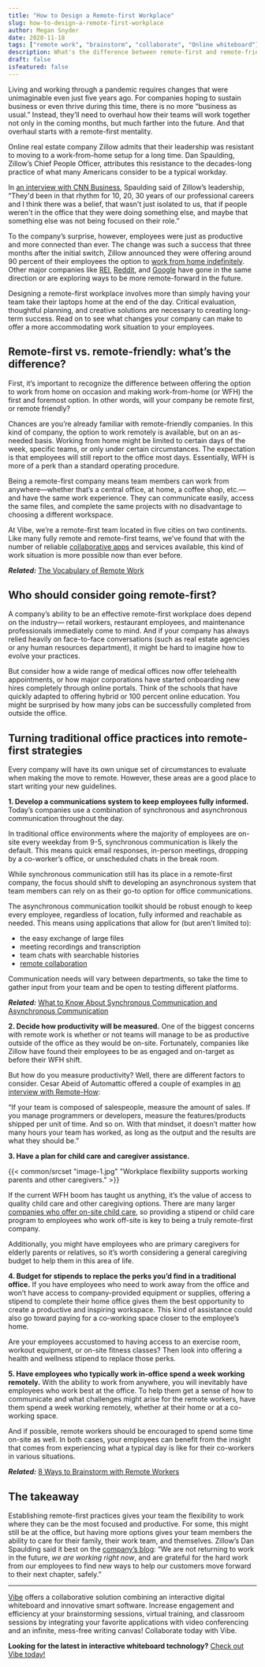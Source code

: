 ```yaml
---
title: "How to Design a Remote-first Workplace"
slug: how-to-design-a-remote-first-workplace
author: Megan Snyder
date: 2020-11-18
tags: ["remote work", "brainstorm", "collaborate", "Online whiteboard"]
description: What's the difference between remote-first and remote-friendly? Learn that and more helpful tips to design your ideal remote work plan.
draft: false
isfeatured: false
---
```




Living and working through a pandemic requires changes that were unimaginable even just five years ago. For companies hoping to sustain business or even thrive during this time, there is no more “business as usual.” Instead, they’ll need to overhaul how their teams will work together not only in the coming months, but much farther into the future. And that overhaul starts with a remote-first mentality.

Online real estate company Zillow admits that their leadership was resistant to moving to a work-from-home setup for a long time. Dan Spaulding, Zillow’s Chief People Officer, attributes this resistance to the decades-long practice of what many Americans consider to be a typical workday.

In [an interview with CNN Business](https://www.cnn.com/2020/08/13/success/zillow-work-from-home/index.html), Spaulding said of Zillow’s leadership, “They'd been in that rhythm for 10, 20, 30 years of our professional careers and I think there was a belief, that wasn't just isolated to us, that if people weren't in the office that they were doing something else, and maybe that something else was not being focused on their role.”

To the company’s surprise, however, employees were just as productive and more connected than ever. The change was such a success that three months after the initial switch, Zillow announced they were offering around 90 percent of their employees the option to [work from home indefinitely](https://www.geekwire.com/2020/zillow-allow-90-employees-work-home-indefinitely-pandemic-debunks-old-ways/). Other major companies like [REI](https://www.rei.com/blog/rei-news/evolving-the-future-of-headquarters-work), [Reddit](https://techcrunch.com/2020/10/27/reddit-will-allow-employees-to-work-from-anywhere-going-forward/), and [Google](https://www.npr.org/sections/coronavirus-live-updates/2020/07/27/895734132/google-employees-can-work-from-home-until-july-2021) have gone in the same direction or are exploring ways to be more remote-forward in the future.

Designing a remote-first workplace involves more than simply having your team take their laptops home at the end of the day. Critical evaluation, thoughtful planning, and creative solutions are necessary to creating long-term success. Read on to see what changes your company can make to offer a more accommodating work situation to your employees.


## Remote-first vs. remote-friendly: what’s the difference?

First, it’s important to recognize the difference between offering the option to work from home on occasion and making work-from-home (or WFH) the first and foremost option. In other words, will your company be remote first, or remote friendly?

Chances are you’re already familiar with remote-friendly companies. In this kind of company, the option to work remotely is available, but on an as-needed basis. Working from home might be limited to certain days of the week, specific teams, or only under certain circumstances. The expectation is that employees will still report to the office most days. Essentially, WFH is more of a perk than a standard operating procedure.

Being a remote-first company means team members can work from anywhere—whether that’s a central office, at home, a coffee shop, etc.—and have the same work experience. They can communicate easily, access the same files, and complete the same projects with no disadvantage to choosing a different workspace.

At Vibe, we’re a remote-first team located in five cities on two continents. Like many fully remote and remote-first teams, we’ve found that with the number of reliable [collaborative apps](https://vibe.us/software/) and services available, this kind of work situation is more possible now than ever before.

***Related:*** [The Vocabulary of Remote Work](https://vibe.us/blog/the-vocabulary-of-remote-work/)


## Who should consider going remote-first?

A company’s ability to be an effective remote-first workplace does depend on the industry— retail workers, restaurant employees, and maintenance professionals immediately come to mind. And if your company has always relied heavily on face-to-face conversations (such as real estate agencies or any human resources department), it might be hard to imagine how to evolve your practices.

But consider how a wide range of medical offices now offer telehealth appointments, or how major corporations have started onboarding new hires completely through online portals. Think of the schools that have quickly adapted to offering hybrid or 100 percent online education. You might be surprised by how many jobs can be successfully completed from outside the office.


## Turning traditional office practices into remote-first strategies

Every company will have its own unique set of circumstances to evaluate when making the move to remote. However, these areas are a good place to start writing your new guidelines.

**1. Develop a communications system to keep employees fully informed.**
Today’s companies use a combination of synchronous and asynchronous communication throughout the day.

In traditional office environments where the majority of employees are on-site every weekday from 9-5, synchronous communication is likely the default. This means quick email responses, in-person meetings, dropping by a co-worker’s office, or unscheduled chats in the break room.

While synchronous communication still has its place in a remote-first company, the focus should shift to developing an asynchronous system that team members can rely on as their go-to option for office communications.

The asynchronous communication toolkit should be robust enough to keep every employee, regardless of location, fully informed and reachable as needed. This means using applications that allow for (but aren’t limited to):


- the easy exchange of large files
- meeting recordings and transcription
- team chats with searchable histories
- [remote collaboration](https://vibe.us/lp/scenario-remote/) 

 
Communication needs will vary between departments, so take the time to gather input from your team and be open to testing different platforms.

***Related:*** [What to Know About Synchronous Communication and Asynchronous Communication](https://vibe.us/blog/what-you-need-to-know-about-synchronous-and-asynchronous-communication/)

**2. Decide how productivity will be measured.**
One of the biggest concerns with remote work is whether or not teams will manage to be as productive outside of the office as they would be on-site. Fortunately, companies like Zillow have found their employees to be as engaged and on-target as before their WFH shift.

But how do you measure productivity? Well, there are different factors to consider. Cesar Abeid of Automattic offered a couple of examples in [an interview with Remote-How](https://remote-how.com/blog/10-mistakes-to-avoid-when-managing-a-virtual-team):

“If your team is composed of salespeople, measure the amount of sales. If you manage programmers or developers, measure the features/products shipped per unit of time. And so on. With that mindset, it doesn’t matter how many hours your team has worked, as long as the output and the results are what they should be.”

**3. Have a plan for child care and caregiver assistance.**

{{< common/srcset "image-1.jpg" "Workplace flexibility supports working parents and other caregivers." >}}


If the current WFH boom has taught us anything, it’s the value of access to quality child care and other caregiving options. There are many larger [companies who offer on-site child care](https://business.linkedin.com/talent-solutions/blog/company-culture/2019/why-patagonia-offers-onsite-child-care), so providing a stipend or child care program to employees who work off-site is key to being a truly remote-first company.

Additionally, you might have employees who are primary caregivers for elderly parents or relatives, so it’s worth considering a general caregiving budget to help them in this area of life.

**4. Budget for stipends to replace the perks you’d find in a traditional office.**
If you have employees who need to work away from the office and won’t have access to company-provided equipment or supplies, offering a stipend to complete their home office gives them the best opportunity to create a productive and inspiring workspace. This kind of assistance could also go toward paying for a co-working space closer to the employee’s home.

Are your employees accustomed to having access to an exercise room, workout equipment, or on-site fitness classes? Then look into offering a health and wellness stipend to replace those perks.

**5. Have employees who typically work in-office spend a week working remotely.**
With the ability to work from anywhere, you will inevitably have employees who work best at the office. To help them get a sense of how to communicate and what challenges might arise for the remote workers, have them spend a week working remotely, whether at their home or at a co-working space.

And if possible, remote workers should be encouraged to spend some time on-site as well. In both cases, your employees can benefit from the insight that comes from experiencing what a typical day is like for their co-workers in various situations.

***Related:*** [8 Ways to Brainstorm with Remote Workers](https://vibe.us/blog/8-ways-to-brainstorm-with-remote-workers/)


## The takeaway

Establishing remote-first practices gives your team the flexibility to work where they can be the most focused and productive. For some, this might still be at the office, but having more options gives your team members the ability to care for their family, their work team, and themselves. Zillow’s Dan Spaulding said it best on the [company’s blog](https://www.zillowgroup.com/news/zillow-announces-indefinite-work-from-home-policy/): “We are not returning to work in the future, *we are working right now*, and are grateful for the hard work from our employees to find new ways to help our customers move forward to their next chapter, safely.” 


----------

[Vibe](https://vibe.us/) offers a collaborative solution combining an interactive digital whiteboard and innovative smart software. Increase engagement and efficiency at your brainstorming sessions, virtual training, and classroom sessions by integrating your favorite applications with video conferencing and an infinite, mess-free writing canvas! Collaborate today with Vibe.

**Looking for the latest in interactive whiteboard technology?** [Check out Vibe today!](https://vibe.us/order/)

